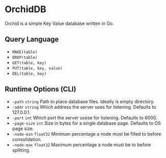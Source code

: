 # OrchidDB
Orchid is a simple Key Value database written in Go.

## Query Language

* `MAKE(table)`
* `DROP(table)`
* `GET(table, key)`
* `PUT(table, key, value)`
* `DEL(table, key)`

## Runtime Options (CLI)
	
* `-path`      `string`   Path to place database files. Ideally is empty directory.
* `-addr`      `string`   Which address the server uses for listening. Defaults to 127.0.0.1.
* `-port`      `int`      Which port the server usese for listening. Defaults to 6000.
* `-page-size` `int`      Size in bytes for a single database page. Defaults to OS page size.
* `-node-min`  `float32`  Minimum percentage a node must be filled to before consolidation.
* `-node-max`  `float32`  Maximum percentage a node must be to before splitting.
